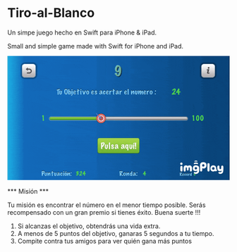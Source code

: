 # Tiro-al-Blanco
Un simpe juego hecho en Swift para iPhone &amp; iPad.

Small and simple game made with Swift for iPhone and iPad.


![](shoot-the-number.GIF)


*** Misión ***

Tu misión es encontrar el número en el menor tiempo posible. Serás recompensado con un gran premio si tienes éxito.
Buena suerte !!!

1. Si alcanzas el objetivo, obtendrás una vida extra.
2. A menos de 5 puntos del objetivo, ganaras 5 segundos a tu tiempo.
3. Compite contra tus amigos para ver quién gana más puntos

